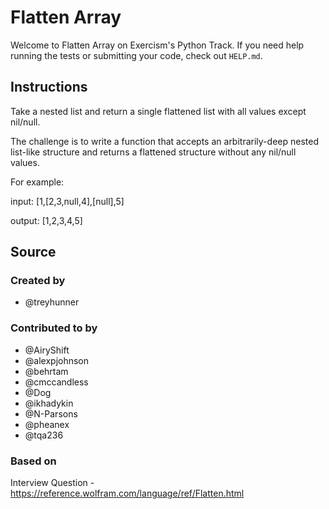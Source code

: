 # Flatten Array

Welcome to Flatten Array on Exercism's Python Track.
If you need help running the tests or submitting your code, check out `HELP.md`.

## Instructions

Take a nested list and return a single flattened list with all values except nil/null.

The challenge is to write a function that accepts an arbitrarily-deep nested list-like structure and returns a flattened structure without any nil/null values.

For example:

input: [1,[2,3,null,4],[null],5]

output: [1,2,3,4,5]

## Source

### Created by

- @treyhunner

### Contributed to by

- @AiryShift
- @alexpjohnson
- @behrtam
- @cmccandless
- @Dog
- @ikhadykin
- @N-Parsons
- @pheanex
- @tqa236

### Based on

Interview Question - https://reference.wolfram.com/language/ref/Flatten.html
